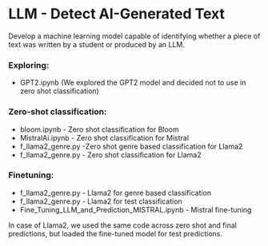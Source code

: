 # LLM - Detect AI-Generated Text

Develop a machine learning model capable of identifying whether a piece of text was written by a student or produced by an LLM.

### Exploring:
- GPT2.ipynb (We explored the GPT2 model and decided not to use in zero shot classification)

### Zero-shot classification:
- bloom.ipynb - Zero shot classification for Bloom
- MistralAi.ipynb - Zero shot classification for Mistral
- f_llama2_genre.py -Zero shot genre based classification for Llama2
- f_llama2_genre.py - Zero shot classification for Llama2

### Finetuning:
- f_llama2_genre.py - Llama2 for genre based classification
- f_llama2_genre.py - Llama2 for test classification
- Fine_Tuning_LLM_and_Prediction_MISTRAL.ipynb - Mistral fine-tuning

In case of Llama2, we used the same code across zero shot and final predictions, but loaded the fine-tuned model for test predictions.




